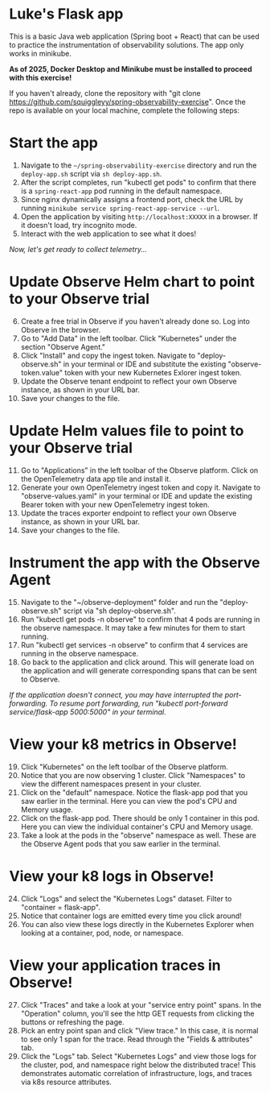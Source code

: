 # Luke's Flask app
This is a basic Java web application (Spring boot + React) that can be used to practice the instrumentation of observability solutions. The app only works in minikube.

**As of 2025, Docker Desktop and Minikube must be installed to proceed with this exercise!**

If you haven't already, clone the repository with "git clone https://github.com/squiggleyy/spring-observability-exercise". Once the repo is available on your local machine, complete the following steps:

# Start the app
1. Navigate to the `~/spring-observability-exercise` directory and run the `deploy-app.sh` script via `sh deploy-app.sh`.
2. After the script completes, run "kubectl get pods" to confirm that there is a `spring-react-app` pod running in the default namespace.
3. Since nginx dynamically assigns a frontend port, check the URL by running `minikube service spring-react-app-service --url`.
4. Open the application by visiting `http://localhost:XXXXX` in a browser. If it doesn't load, try incognito mode.
5. Interact with the web application to see what it does!

*Now, let's get ready to collect telemetry...*

# Update Observe Helm chart to point to your Observe trial
6. Create a free trial in Observe if you haven't already done so. Log into Observe in the browser.
7. Go to "Add Data" in the left toolbar. Click "Kubernetes" under the section "Observe Agent."
8. Click "Install" and copy the ingest token. Navigate to "deploy-observe.sh" in your terminal or IDE and substitute the existing "observe-token.value" token with your new Kubernetes Exlorer ingest token.
9. Update the Observe tenant endpoint to reflect your own Observe instance, as shown in your URL bar.
10. Save your changes to the file.

# Update Helm values file to point to your Observe trial
11. Go to "Applications" in the left toolbar of the Observe platform. Click on the OpenTelemetry data app tile and install it.
12. Generate your own OpenTelemetry ingest token and copy it. Navigate to "observe-values.yaml" in your terminal or IDE and update the existing Bearer token with your new OpenTelemetry ingest token.
13. Update the traces exporter endpoint to reflect your own Observe instance, as shown in your URL bar.
14. Save your changes to the file.

# Instrument the app with the Observe Agent
15. Navigate to the "~/observe-deployment" folder and run the "deploy-observe.sh" script via "sh deploy-observe.sh".
16. Run "kubectl get pods -n observe" to confirm that 4 pods are running in the observe namespace. It may take a few minutes for them to start running.
17. Run "kubectl get services -n observe" to confirm that 4 services are running in the observe namespace.
18. Go back to the application and click around. This will generate load on the application and will generate corresponding spans that can be sent to Observe.

*If the application doesn't connect, you may have interrupted the port-forwarding. To resume port forwarding, run "kubectl port-forward service/flask-app 5000:5000" in your terminal.*

# View your k8 metrics in Observe!
19. Click "Kubernetes" on the left toolbar of the Observe platform.
20. Notice that you are now observing 1 cluster. Click "Namespaces" to view the different namespaces present in your cluster.
21. Click on the "default" namespace. Notice the flask-app pod that you saw earlier in the terminal. Here you can view the pod's CPU and Memory usage.
22. Click on the flask-app pod. There should be only 1 container in this pod. Here you can view the individual container's CPU and Memory usage.
23. Take a look at the pods in the "observe" namespace as well. These are the Observe Agent pods that you saw earlier in the terminal.

# View your k8 logs in Observe!
24. Click "Logs" and select the "Kubernetes Logs" dataset. Filter to "container = flask-app".
25. Notice that container logs are emitted every time you click around!
26. You can also view these logs directly in the Kubernetes Explorer when looking at a container, pod, node, or namespace.

# View your application traces in Observe!
27. Click "Traces" and take a look at your "service entry point" spans. In the "Operation" column, you'll see the http GET requests from clicking the buttons or refreshing the page.
28. Pick an entry point span and click "View trace." In this case, it is normal to see only 1 span for the trace. Read through the "Fields & attributes" tab.
29. Click the "Logs" tab. Select "Kubernetes Logs" and view those logs for the cluster, pod, and namespace right below the distributed trace! This demonstrates automatic correlation of infrastructure, logs, and traces via k8s resource attributes.